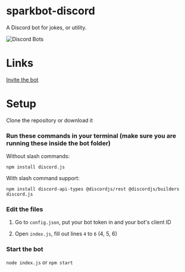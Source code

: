 # sparkbot-discord
A Discord bot for jokes, or utility.


![Discord Bots](https://top.gg/api/widget/975699960869838869.svg)
# Links
[Invite the bot](https://discord.com/api/oauth2/authorize?client_id=975699960869838869&permissions=8&redirect_uri=https%3A%2F%2Fwww.sparkfire298.tk%2Fbots%2Fsparkbot%2Finvite%2Fthanks&response_type=code&scope=bot%20applications.commands%20identify)

# Setup
Clone the repository or download it

### Run these commands in your terminal (make sure you are running these inside the bot folder)

Without slash commands:

`npm install discord.js`

With slash command support:

`npm install discord-api-types @discordjs/rest @discordjs/builders discord.js`


### Edit the files
1. Go to `config.json`, put your bot token in and your bot's client ID

2. Open `index.js`, fill out lines `4` to `6` (4, 5, 6)

### Start the bot
`node index.js` or `npm start`

